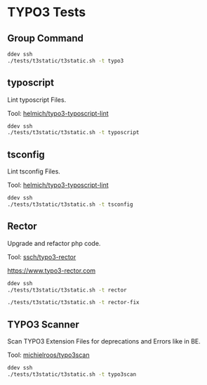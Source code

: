 # TYPO3 Tests

## Group Command

```bash
ddev ssh
./tests/t3static/t3static.sh -t typo3
```

## typoscript

Lint typoscript Files.

Tool: [helmich/typo3-typoscript-lint](https://github.com/martin-helmich/typo3-typoscript-lint)

```bash
ddev ssh
./tests/t3static/t3static.sh -t typoscript
```

## tsconfig

Lint tsconfig Files.

Tool: [helmich/typo3-typoscript-lint](https://github.com/martin-helmich/typo3-typoscript-lint)

```bash
ddev ssh
./tests/t3static/t3static.sh -t tsconfig
```

## Rector

Upgrade and refactor php code.

Tool: [ssch/typo3-rector](https://github.com/sabbelasichon/typo3-rector)

<https://www.typo3-rector.com>

```bash
ddev ssh
./tests/t3static/t3static.sh -t rector

./tests/t3static/t3static.sh -t rector-fix
```

## TYPO3 Scanner

Scan TYPO3 Extension Files for deprecations and Errors like in BE.

Tool: [michielroos/typo3scan](https://github.com/Tuurlijk/typo3scan-src)

```bash
ddev ssh
./tests/t3static/t3static.sh -t typo3scan
```
